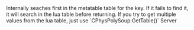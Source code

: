 <function name="__index" parent="CPhysPolySoup" type="classfunc">
	<description>
		Internally seaches first in the metatable table for the key.
		If it fails to find it, it will search in the lua table before returning.
		If you try to get multiple values from the lua table, just use `CPhysPolySoup:GetTable()`
	</description>
	<realm>Server</realm>
	<args>
		<arg name="key" type="string"></arg>
	</args>
	<rets>
		<ret name="any" type="CPhysPolySoup"></ret>
	</rets>
</function>